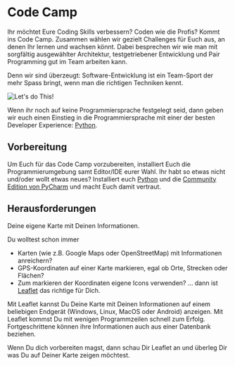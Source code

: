 # Code Camp
Ihr möchtet Eure Coding Skills verbessern? Coden wie die Profis? Kommt ins
Code Camp. Zusammen wählen wir gezielt Challenges für Euch aus, an 
denen Ihr lernen und wachsen könnt. Dabei besprechen wir wie man mit
sorgfältig ausgewählter Architektur, testgetriebener Entwicklung und 
Pair Programming gut im Team arbeiten kann. 

Denn wir sind überzeugt: Software-Entwicklung ist ein Team-Sport der mehr
Spass bringt, wenn man die richtigen Techniken kennt.

![Let's do This!][success-kid]

Wenn ihr noch auf keine Programmiersprache festgelegt seid, dann geben
wir euch einen Einstieg in die Programmiersprache mit einer der besten
Developer Experience: [Python](https://www.python.org/). 

## Vorbereitung
Um Euch für das Code Camp vorzubereiten, installiert Euch die Programmierumgebung samt Editor/IDE eurer Wahl. 
Ihr habt so etwas nicht und/oder wollt etwas neues? Installiert euch [Python](https://www.python.org/downloads/windows/) 
und die [Community Edition von PyCharm](https://www.jetbrains.com/pycharm/download/) und macht Euch damit vertraut. 

## Herausforderungen
Deine eigene Karte mit Deinen Informationen.

Du wolltest schon immer
* Karten (wie z.B. Google Maps oder OpenStreetMap) mit Informationen anreichern? 
* GPS-Koordinaten auf einer Karte markieren, egal ob Orte, Strecken oder Flächen? 
* Zum markieren der Koordinaten eigene Icons verwenden? 
... dann ist [Leaflet](https://leafletjs.com/) das richtige für Dich.

Mit Leaflet kannst Du Deine Karte mit Deinen Informationen auf einem beliebigen Endgerät
 (Windows, Linux, MacOS oder Android) anzeigen. Mit Leaflet kommst Du mit wenigen Programmzeilen
  schnell zum Erfolg. Fortgeschrittene können ihre Informationen auch 
 aus einer Datenbank beziehen.
 
Wenn Du dich vorbereiten magst, dann schau Dir Leaflet an und überleg Dir was Du auf Deiner Karte zeigen möchtest. 

[success-kid]: https://i.pinimg.com/originals/75/bd/f0/75bdf06df3fd6ddd9d3311d8cb2be029.jpg
